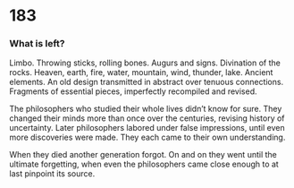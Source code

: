 # 183

### What is left?

Limbo. Throwing sticks, rolling bones. Augurs and signs. Divination of the rocks. Heaven, earth, fire, water, mountain, wind, thunder, lake. Ancient elements. An old design transmitted in abstract over tenuous connections. Fragments of essential pieces, imperfectly recompiled and revised.

The philosophers who studied their whole lives didn’t know for sure. They changed their minds more than once over the centuries, revising history of uncertainty. Later philosophers labored under false impressions, until even more discoveries were made. They each came to their own understanding. 

When they died another generation forgot. On and on they went until the ultimate forgetting, when even the philosophers came close enough to at last pinpoint its source.